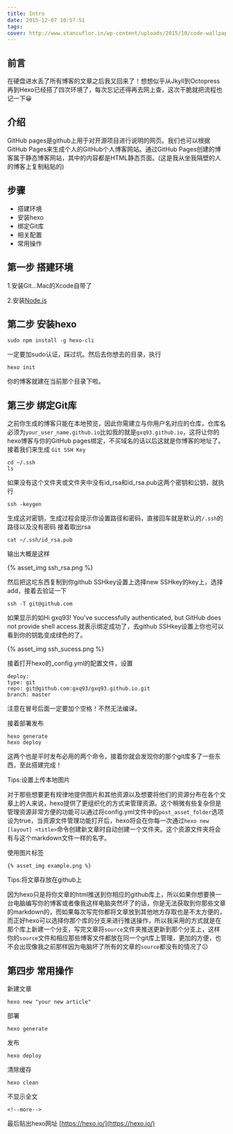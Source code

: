 ```yaml
---
title: Intro
date: 2015-12-07 10:57:51
tags:
cover: http://www.stancuflor.in/wp-content/uploads/2015/10/code-wallpaper-770x340.png
---
```


## 前言

在硬盘进水丢了所有博客的文章之后我又回来了！想想似乎从Jkyll到Octopress再到Hexo已经搭了四次环境了，每次忘记还得再去网上查，这次干脆就把流程也记一下😀

## 介绍

GitHub pages是github上用于对开源项目进行说明的网页。我们也可以根据GitHub Pages来生成个人的GitHub个人博客网站。通过GitHub Pages创建的博客属于静态博客网站，其中的内容都是HTML静态页面。(这是我从坐我隔壁的人的博客上复制粘贴的)

## 步骤

* 搭建环境
* 安装hexo
* 绑定Git库
* 相关配置
* 常用操作

## 第一步 搭建环境

1.安装Git...Mac的Xcode自带了

2.安装[Node.js](https://nodejs.org/en/)

## 第二步 安装hexo

```shell
sudo npm install -g hexo-cli
```
一定要加sudo认证，踩过坑。然后去你想去的目录，执行
```shell
hexo init
```
你的博客就建在当前那个目录下啦。

## 第三步 绑定Git库

之前你生成的博客只能在本地预览，因此你需建立与你用户名对应的仓库，仓库名必须为``your_user_name.github.io``比如我的就是``gxq93.github.io``，这将让你的hexo博客与你的GitHub pages绑定，不买域名的话以后这就是你博客的地址了。
接着我们来生成 ``Git SSH Key``
```shell
cd ~/.ssh
ls
```
如果没有这个文件夹或文件夹中没有id_rsa和id_rsa.pub这两个密钥和公钥，就执行
```shell
ssh -keygen
```
生成这对密钥，生成过程会提示你设置路径和密码，直接回车就是默认的``/.ssh``的路径以及没有密码
接着取出rsa
```shell
cat ~/.ssh/id_rsa.pub
```
输出大概是这样

{% asset_img ssh_rsa.png %}

然后把这坨东西复制到你github SSHkey设置上选择new SSHkey的key上，选择add，接着去验证一下
```shell
ssh -T git@github.com
```
如果显示的如Hi gxq93! You've successfully authenticated, but GitHub does not provide shell access.就表示绑定成功了，去github SSHkey设置上你也可以看到你的钥匙变成绿色的了。

{% asset_img ssh_sucess.png %}

接着打开hexo的_config.yml的配置文件，设置
```shell
deploy:
type: git
repo: git@github.com:gxq93/gxq93.github.io.git
branch: master
```
注意在冒号后面一定要加个空格！不然无法编译。

接着部署发布
```shell
hexo generate
hexo deploy
```
这两个也是平时发布必用的两个命令，接着你就会发现你的那个git库多了一些东西，至此搭建完成！

Tips:设置上传本地图片

对于那些想要更有规律地提供图片和其他资源以及想要将他们的资源分布在各个文章上的人来说，hexo提供了更组织化的方式来管理资源。这个稍微有些复杂但是管理资源非常方便的功能可以通过将config.yml文件中的``post_asset_folder``选项设为true，当资源文件管理功能打开后，hexo将会在你每一次通过``hexo new [layout] <title>``命令创建新文章时自动创建一个文件夹。这个资源文件夹将会有与这个markdown文件一样的名字。

使用图片标签
```
{% asset_img example.png %}
```
Tips:将文章存放在github上

因为hexo只是将你文章的html推送到你相应的github库上，所以如果你想要换一台电脑编写你的博客或者像我这样电脑突然坏了的话，你是无法获取到你那些文章的markdown的，而如果每次写完你都将文章放到其他地方存取也是不太方便的，而正好hexo可以选择你那个库的分支来进行推送操作，所以我采用的方式就是在那个库上新建一个分支，写完文章将``source``文件夹推送更新到那个分支上，这样你的``source``文件和相应那些博客文件都放在同一个git库上管理，更加的方便，也不会出现像我之前那样因为电脑坏了所有的文章的``source``都没有的情况了😑

## 第四步 常用操作
新建文章
```shell
hexo new "your new article"
```
部署
```shell
hexo generate
```
发布
```shell
hexo deploy
```
清除缓存
```shell
hexo clean
```
不显示全文
```shell
<!--more-->
```

最后贴出hexo网址
[https://hexo.io/](https://hexo.io/)

